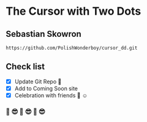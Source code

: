 # **The Cursor with Two Dots**

## Sebastian Skowron
`https://github.com/PolishWonderboy/cursor_dd.git`

## Check list

- [x] Update Git Repo :poop:
- [x] Add to Coming Soon site 
- [x] Celebration with friends :tada: :relaxed:

### :clap: :sunglasses: :clap: :sunglasses: :clap: :sunglasses: 
